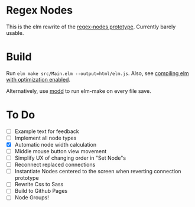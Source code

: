 # Regex Nodes

This is the elm rewrite of the [regex-nodes prototype](https://github.com/johannesvollmer/regex-nodes-js).
Currently barely usable.

# Build
Run `elm make src/Main.elm --output=html/elm.js`.
Also, see [compiling elm with optimization enabled](https://elm-lang.org/0.19.0/optimize).

Alternatively, use [modd](https://github.com/cortesi/modd) to run elm-make on every file save.

# To Do
- [ ] Example text for feedback
- [ ] Implement all node types
- [x] Automatic node width calculation
- [ ] Middle mouse button view movement
- [ ] Simplify UX of changing order in "Set Node"s
- [ ] Reconnect replaced connections 
- [ ] Instantiate Nodes centered to the screen
      when reverting connection prototype
- [ ] Rewrite Css to Sass
- [ ] Build to Github Pages
- [ ] Node Groups!